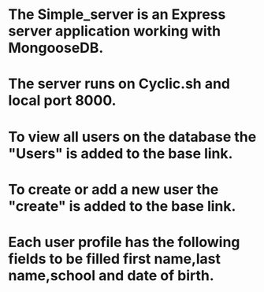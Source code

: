 # The Simple_server is an Express server application working with MongooseDB.
# The server runs on Cyclic.sh and local port 8000.
# To view all users on the database the "Users" is added to the base link.
# To create or add a new user the "create" is added to the base link.
# Each user profile  has the following fields to be filled first name,last name,school and date of birth.
